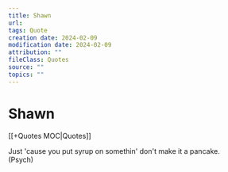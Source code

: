 ```yaml
---
title: Shawn
url: 
tags: Quote
creation date: 2024-02-09
modification date: 2024-02-09
attribution: ""
fileClass: Quotes
source: ""
topics: ""
---
```


# Shawn

[[+Quotes MOC|Quotes]]

Just 'cause you put syrup on somethin' don't make it a pancake.  
(Psych)
